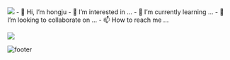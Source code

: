 <img src="https://capsule-render.vercel.app/api?type=waving&color=auto&height=300&section=header&text=hongju%20&fontSize=90" />
- 👋 Hi, I’m hongju
- 👀 I’m interested in ...
- 🌱 I’m currently learning ...
- 💞️ I’m looking to collaborate on ...
- 📫 How to reach me ...

<img src="https://img.shields.io/badge/Python-3766AB?style=flat-square&logo=Python&logoColor=white"/></a>
<!---
cherish10/cherish10 is a ✨ special ✨ repository because its `README.md` (this file) appears on your GitHub profile.
You can click the Preview link to take a look at your changes.
--->
![footer](https://capsule-render.vercel.app/api?type=waving&section=footer)
